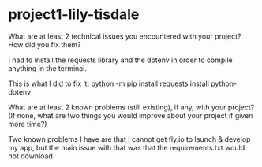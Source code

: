 # project1-lily-tisdale

What are at least 2 technical issues you encountered with your project? How did you fix them?

I had to install the requests library and the dotenv in order to compile anything in the terminal.

This is what I did to fix it:
python -m pip install requests
install python-dotenv


What are at least 2 known problems (still existing), if any, with your project? (If none, what 
are two things you would improve about your project if given more time?)

Two known problems I have are that I cannot get fly.io to launch & develop my app, but the main issue with that was that the requirements.txt would not download.
